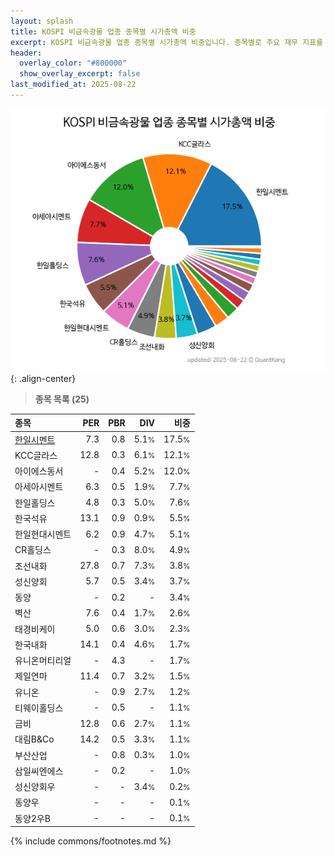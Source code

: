 ```yaml
---
layout: splash
title: KOSPI 비금속광물 업종 종목별 시가총액 비중
excerpt: KOSPI 비금속광물 업종 종목별 시가총액 비중입니다. 종목별로 주요 재무 지표를 함께 표시합니다.
header:
  overlay_color: "#800000"
  show_overlay_excerpt: false
last_modified_at: 2025-08-22
---
```



![KOSPI 비금속광물 업종 종목별 시가총액 비중](/stats/sector/images/kospi_업종_비금속광물_종목.png){: .align-center}


> **종목 목록 (25)**<a id="list"></a>

| **종목** | **PER** | **PBR** | **DIV** | **비중** |
| :------- | ------: | ------: | ------: | -------: |
| [한일시멘트](/300720/) | 7.3 | 0.8 | 5.1<small>%</small> | 17.5<small>%</small> |
| KCC글라스 | 12.8 | 0.3 | 6.1<small>%</small> | 12.1<small>%</small> |
| 아이에스동서 | - | 0.4 | 5.2<small>%</small> | 12.0<small>%</small> |
| 아세아시멘트 | 6.3 | 0.5 | 1.9<small>%</small> | 7.7<small>%</small> |
| 한일홀딩스 | 4.8 | 0.3 | 5.0<small>%</small> | 7.6<small>%</small> |
| 한국석유 | 13.1 | 0.9 | 0.9<small>%</small> | 5.5<small>%</small> |
| 한일현대시멘트 | 6.2 | 0.9 | 4.7<small>%</small> | 5.1<small>%</small> |
| CR홀딩스 | - | 0.3 | 8.0<small>%</small> | 4.9<small>%</small> |
| 조선내화 | 27.8 | 0.7 | 7.3<small>%</small> | 3.8<small>%</small> |
| 성신양회 | 5.7 | 0.5 | 3.4<small>%</small> | 3.7<small>%</small> |
| 동양 | - | 0.2 | - | 3.4<small>%</small> |
| 벽산 | 7.6 | 0.4 | 1.7<small>%</small> | 2.6<small>%</small> |
| 태경비케이 | 5.0 | 0.6 | 3.0<small>%</small> | 2.3<small>%</small> |
| 한국내화 | 14.1 | 0.4 | 4.6<small>%</small> | 1.7<small>%</small> |
| 유니온머티리얼 | - | 4.3 | - | 1.7<small>%</small> |
| 제일연마 | 11.4 | 0.7 | 3.2<small>%</small> | 1.5<small>%</small> |
| 유니온 | - | 0.9 | 2.7<small>%</small> | 1.2<small>%</small> |
| 티웨이홀딩스 | - | 0.5 | - | 1.1<small>%</small> |
| 금비 | 12.8 | 0.6 | 2.7<small>%</small> | 1.1<small>%</small> |
| 대림B&Co | 14.2 | 0.5 | 3.3<small>%</small> | 1.1<small>%</small> |
| 부산산업 | - | 0.8 | 0.3<small>%</small> | 1.0<small>%</small> |
| 삼일씨엔에스 | - | 0.2 | - | 1.0<small>%</small> |
| 성신양회우 | - | - | 3.4<small>%</small> | 0.2<small>%</small> |
| 동양우 | - | - | - | 0.1<small>%</small> |
| 동양2우B | - | - | - | 0.1<small>%</small> |

{% include commons/footnotes.md %}